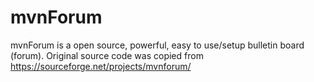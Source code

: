 # mvnForum
mvnForum is a open source, powerful, easy to use/setup bulletin board (forum). Original source code was copied from https://sourceforge.net/projects/mvnforum/
